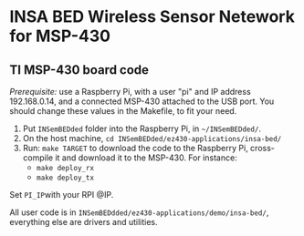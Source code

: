 INSA BED Wireless Sensor Netework for MSP-430
========================

TI MSP-430 board code
------------------

*Prerequisite:* use a Raspberry Pi, with a user "pi" and IP address 192.168.0.14, and a connected MSP-430 attached to the USB port. You should change these values in the Makefile, to fit your need.

1. Put `INSemBEDded` folder into the Raspberry Pi, in `~/INSemBEDded/`.
2. On the host machine, `cd INSemBEDded/ez430-applications/insa-bed/`
3. Run: `make TARGET` to download the code to the Raspberry Pi, cross-compile it and download it to the MSP-430. For instance:
   * `make deploy_rx`
   * `make deploy_tx`

Set `PI_IP`with your RPI @IP.

All user code is in `INSemBEDdded/ez430-applications/demo/insa-bed/`, everything else are drivers and utilities.
